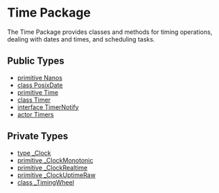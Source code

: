 # Time Package

The Time Package provides classes and methods for timing operations,
dealing with dates and times, and scheduling tasks.


## Public Types

* [primitive Nanos](time-Nanos.md)
* [class PosixDate](time-PosixDate.md)
* [primitive Time](time-Time.md)
* [class Timer](time-Timer.md)
* [interface TimerNotify](time-TimerNotify.md)
* [actor Timers](time-Timers.md)


## Private Types

* [type _Clock](time-_Clock.md)
* [primitive _ClockMonotonic](time-_ClockMonotonic.md)
* [primitive _ClockRealtime](time-_ClockRealtime.md)
* [primitive _ClockUptimeRaw](time-_ClockUptimeRaw.md)
* [class _TimingWheel](time-_TimingWheel.md)
